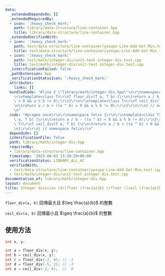 ```yaml
---
data:
  _extendedDependsOn: []
  _extendedRequiredBy:
  - icon: ':heavy_check_mark:'
    path: library/data-structure/line-container.hpp
    title: library/data-structure/line-container.hpp
  _extendedVerifiedWith:
  - icon: ':heavy_check_mark:'
    path: test/data-structure/line-container/yosupo-Line-Add-Get-Min.test.cpp
    title: test/data-structure/line-container/yosupo-Line-Add-Get-Min.test.cpp
  - icon: ':heavy_check_mark:'
    path: test/math/integer-div/unit-test-integer-div.test.cpp
    title: test/math/integer-div/unit-test-integer-div.test.cpp
  _isVerificationFailed: false
  _pathExtension: hpp
  _verificationStatusIcon: ':heavy_check_mark:'
  attributes:
    links: []
  bundledCode: "#line 2 \"library/math/integer-div.hpp\"\n\r\nnamespace felix {\r\n\
    \r\ntemplate<class T>\r\nT floor_div(T a, T b) {\r\n\treturn a / b - ((a ^ b)\
    \ < 0 && a % b != 0);\r\n}\r\n\r\ntemplate<class T>\r\nT ceil_div(T a, T b) {\r\
    \n\treturn a / b + ((a ^ b) > 0 && a % b != 0);\r\n}\r\n\r\n} // namespace felix\r\
    \n"
  code: "#pragma once\r\n\r\nnamespace felix {\r\n\r\ntemplate<class T>\r\nT floor_div(T\
    \ a, T b) {\r\n\treturn a / b - ((a ^ b) < 0 && a % b != 0);\r\n}\r\n\r\ntemplate<class\
    \ T>\r\nT ceil_div(T a, T b) {\r\n\treturn a / b + ((a ^ b) > 0 && a % b != 0);\r\
    \n}\r\n\r\n} // namespace felix\r\n"
  dependsOn: []
  isVerificationFile: false
  path: library/math/integer-div.hpp
  requiredBy:
  - library/data-structure/line-container.hpp
  timestamp: '2023-04-03 13:30:29+08:00'
  verificationStatus: LIBRARY_ALL_AC
  verifiedWith:
  - test/data-structure/line-container/yosupo-Line-Add-Get-Min.test.cpp
  - test/math/integer-div/unit-test-integer-div.test.cpp
documentation_of: library/math/integer-div.hpp
layout: document
title: Integer division ($\lfloor \frac{a}{b} \rfloor \lceil \frac{a}{b} \rceil$)
---
```


`floor_div(a, b)` 回傳最大且 $\leq \frac{a}{b}$ 的整數

`ceil_div(a, b)` 回傳最小且 $\geq \frac{a}{b}$ 的整數

## 使用方法
```cpp
int x, y;

int a = floor_div(x, y);
int b = ceil_div(x, y);
int c = floor_div(-2, 4); // -1
int d = floor_div(-5, 2); // -3
int e = ceil_div(-2, 4);  //  0
```
